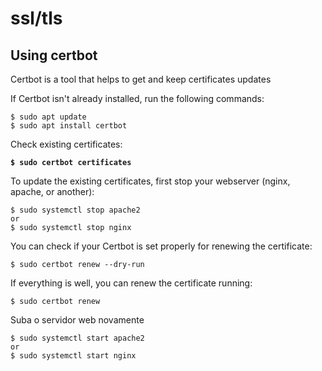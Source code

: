 # ssl/tls

## Using certbot

Certbot is a tool that helps to get and keep certificates updates

If Certbot isn't already installed, run the following commands:

```
$ sudo apt update
$ sudo apt install certbot
```

Check existing certificates:

<pre><code><strong>$ sudo certbot certificates
</strong></code></pre>

To update the existing certificates, first stop your webserver (nginx, apache, or another):

```
$ sudo systemctl stop apache2
or
$ sudo systemctl stop nginx
```

You can check if your Certbot is set properly for renewing the certificate:

```
$ sudo certbot renew --dry-run
```

If everything is well, you can renew the certificate running:

```
$ sudo certbot renew
```

Suba o servidor web novamente

```
$ sudo systemctl start apache2
or
$ sudo systemctl start nginx
```


